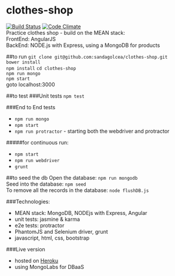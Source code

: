 # clothes-shop
[![Build Status](https://travis-ci.org/sandagolcea/clothes-shop.svg?branch=master)](https://travis-ci.org/sandagolcea/clothes-shop) 
[![Code Climate](https://codeclimate.com/github/sandagolcea/clothes-shop/badges/gpa.svg)](https://codeclimate.com/github/sandagolcea/clothes-shop)  
Practice clothes shop - build on the MEAN stack:  
FrontEnd: AngularJS  
BackEnd: NODE.js with Express, using a MongoDB for products  

##to run
`git clone git@github.com:sandagolcea/clothes-shop.git`   
`bower install`  
`npm install`
`cd clothes-shop`  
`npm run mongo`  
`npm start`  
goto localhost:3000  

##to test
###Unit tests
`npm test`  

###End to End tests
- `npm run mongo`  
- `npm start`  
- `npm run protractor` - starting both the webdriver and protractor  

#####for continuous run:
- `npm start`  
- `npm run webdriver`
- `grunt`  


##to seed the db
Open the database: `npm run mongodb`  
Seed into the database: `npm seed`  
To remove all the records in the database:
`node flushDB.js`  

###Technologies:
- MEAN stack: MongoDB, NODEjs with Express, Angular
- unit tests: jasmine & karma
- e2e tests: protractor
- PhantomJS and Selenium driver, grunt
- javascript, html, css, bootstrap

###Live version
- hosted on [Heroku](https://clothes-shop.herokuapp.com)
- using MongoLabs for DBaaS
